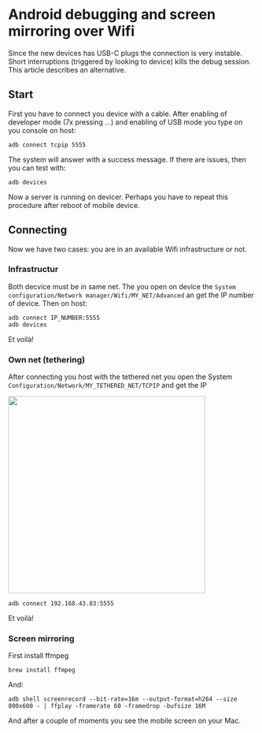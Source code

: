 # Android debugging and screen mirroring over Wifi

Since the new devices has USB-C plugs the connection is very instable. Short interruptions (triggered by looking to device) kills the debug session. This article describes an alternative.

## Start

First you have to connect you device with a cable. After enabling of developer mode (7x pressing …) and enabling of USB mode you type on you console on host:

```
adb connect tcpip 5555
```

The system will answer with a success message. If there are issues, then you can test with:

```
adb devices
```

Now a server is running on devicer. Perhaps you have to repeat this procedure after reboot of mobile device.

## Connecting

Now we have two cases: you are in an available Wifi infrastructure or not.

### Infrastructur

Both decvice must be in same net. The you open on device the `System configuration/Network manager/Wifi/MY_NET/Advanced` an get the IP number of device. Then on host:

```
adb connect IP_NUMBER:5555
adb devices
```

Et voilà!

### Own net (tethering)

After connecting you host with the tethered net you open the System `Configuration/Network/MY_TETHERED_NET/TCPIP` and get the IP

<img src="https://i.imgur.com/JxkReY9.png" width=400 />

```
adb connect 192.168.43.83:5555
```
Et voilà!

### Screen mirroring

First install ffmpeg

```
brew install ffmpeg
```
And:

```
adb shell screenrecord --bit-rate=16m --output-format=h264 --size 800x600 - | ffplay -framerate 60 -framedrop -bufsize 16M 
```
And after a couple of moments you see the mobile screen on your Mac.
